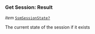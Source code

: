 

### Get Session: Result  
  
<article>

*item* [`SsmSessionState?`](/docs/ssm-chaincode-models--page#ssmsessionstate) 

The current state of the session if it exists

</article>

